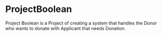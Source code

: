 # ProjectBoolean

Project Boolean is a Project of creating a system that handles the Donor who wants to donate with Applicant that needs Donation.